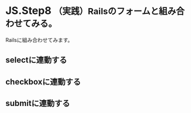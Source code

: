 JS.Step8 <small>（実践）Railsのフォームと組み合わせてみる。</small>
==========================================================

Railsに組み合わせてみます。


selectに連動する
------------------------------------------------------------

checkboxに連動する
------------------------------------------------------------

submitに連動する
------------------------------------------------------------



